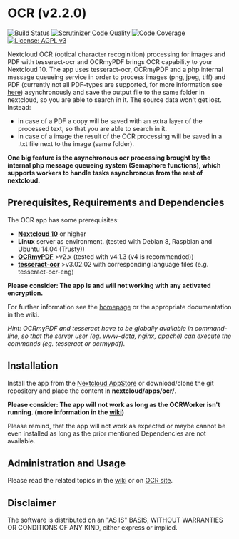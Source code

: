# OCR (v2.2.0)
[![Build Status](https://travis-ci.org/janis91/ocr.svg?branch=master)](https://travis-ci.org/janis91/ocr) [![Scrutinizer Code Quality](https://scrutinizer-ci.com/g/janis91/ocr/badges/quality-score.png?b=master)](https://scrutinizer-ci.com/g/janis91/ocr/?branch=master) [![Code Coverage](https://scrutinizer-ci.com/g/janis91/ocr/badges/coverage.png?b=master)](https://scrutinizer-ci.com/g/janis91/ocr/?branch=master) [![License: AGPL v3](https://img.shields.io/badge/License-AGPL%20v3-blue.svg)](http://www.gnu.org/licenses/agpl-3.0)

Nextcloud OCR (optical character recoginition) processing for images and PDF with tesseract-ocr and OCRmyPDF brings OCR capability to your Nextcloud 10.
The app uses tesseract-ocr, OCRmyPDF and a php internal message queueing service in order to process images (png, jpeg, tiff) and PDF (currently not all PDF-types are supported, for more information see [here](https://github.com/jbarlow83/OCRmyPDF)) asynchronously and save the output file to the same folder in nextcloud, so you are able to search in it.
The source data won&#39;t get lost. Instead:
 - in case of a PDF a copy will be saved with an extra layer of the processed text, so that you are able to search in it.
 - in case of a image the result of the OCR processing will be saved in a .txt file next to the image (same folder). 

**One big feature is the asynchronous ocr processing brought by the internal php message queueing system (Semaphore functions), which supports workers to handle tasks asynchronous from the rest of nextcloud.**

## Prerequisites, Requirements and Dependencies
The OCR app has some prerequisites:
 - **[Nextcloud 10](https://nextcloud.com/)** or higher
 - **Linux** server as environment. (tested with Debian 8, Raspbian and Ubuntu 14.04 (Trusty))
 - **[OCRmyPDF](https://github.com/jbarlow83/OCRmyPDF)** &gt;v2.x (tested with v4.1.3 (v4 is recommended))
 - **[tesseract-ocr](https://github.com/tesseract-ocr/tesseract)** &gt;v3.02.02 with corresponding language files (e.g. tesseract-ocr-eng)

**Please consider: The app is and will not working with any activated encryption.**

For further information see the [homepage](http://janis91.github.io/ocr/) or the appropriate documentation in the wiki.

*Hint: OCRmyPDF and tesseract have to be globally available in command-line, so that the server user (eg. www-data, nginx, apache) can execute the commands (eg. tesseract or ocrmypdf).*

## Installation
Install the app from the [Nextcloud AppStore](http://apps.nextcloud.com) or download/clone the git repository and place the content in **nextcloud/apps/ocr/**.

**Please consider: The app will not work as long as the OCRWorker isn't running. (more information in the [wiki](https://github.com/janis91/ocr/wiki))**

Please remind, that the app will not work as expected or maybe cannot be even installed as long as the prior mentioned Dependencies are not available.

## Administration and Usage
Please read the related topics in the [wiki](https://github.com/janis91/ocr/wiki) or on [OCR site](https://janis91.github.io/ocr/).

## Disclaimer
The software is distributed on an "AS IS" BASIS, WITHOUT WARRANTIES OR
CONDITIONS OF ANY KIND, either express or implied.
